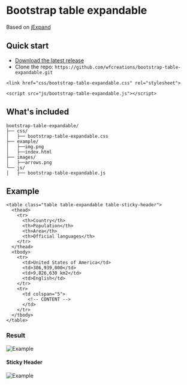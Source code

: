 # Bootstrap table expandable

Based on [jExpand](http://www.jankoatwarpspeed.com/expand-table-rows-with-jquery-jexpand-plugin/)

## Quick start

- [Download the latest release](https://github.com/wfcreations/bootstrap-table-expandable/archive/master.zip)
- Clone the repo: `https://github.com/wfcreations/bootstrap-table-expandable.git` 

```
<link href="css/bootstrap-table-expandable.css" rel="stylesheet">
    
<script src="js/bootstrap-table-expandable.js"></script>
```

## What's included

```
bootstrap-table-expandable/
├── css/
│   ├── bootstrap-table-expandable.css
├── example/
│   ├──img.png
│   ├──index.html
├── images/
│   ├──arrows.png
└── js/
│   ├── bootstrap-table-expandable.js
```

## Example

```
<table class="table table-expandable table-sticky-header">
  <thead>
    <tr>
      <th>Country</th>
      <th>Population</th>
      <th>Area</th>
      <th>Official languages</th>
    </tr>
  </thead>
  <tbody>
    <tr>
      <td>United States of America</td>
      <td>306,939,000</td>
      <td>9,826,630 km2</td>
      <td>English</td>
    </tr>
    <tr>
      <td colspan="5">
        <!-- CONTENT -->  
      </td>
    </tr>
  </tbody>
</table>
```
### Result

![Example](https://raw.githubusercontent.com/wfcreations/bootstrap-table-expandable/master/example/img.png)

#### Sticky Header

![Example](https://raw.githubusercontent.com/wfcreations/bootstrap-table-expandable/master/example/sticky-header.png)